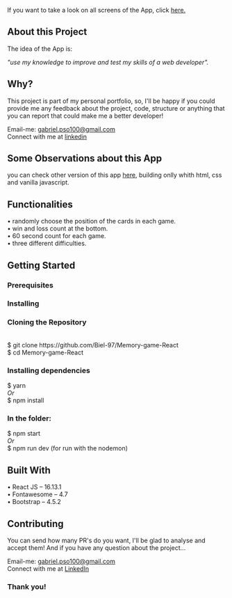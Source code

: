 <p> If you want to take a look on all screens of the App, click <a href="https://biel-97.github.io/Memory-game-React/" target="_blank">here.</a></p>
<h2>About this Project</h2> 
<p>The idea of the App is:</p>
<p><i>"use my knowledge to improve and test my skills of a web developer".</i></p>


<h2>Why?</h2>
<p>This project is part of my personal portfolio, so, I'll be happy if you could provide me any feedback about the project, code, structure or anything that you can report that could make me a better developer!</p>

<span>Email-me: <a>gabriel.pso100@gmail.com</a ></span><br>
<span>Connect with me at <a target="_blank" href="https://www.linkedin.com/in/gabriel-97-oliveira">linkedin</a></span><br>
<h2>Some Observations about this App</h2>
<p>
you can check other version of this app <a href="https://codepen.io/Biel_/full/wvaEOrb">here</a>, building onlly whith html, css and vanilla javascript. </p>

<h2>Functionalities</h2>

•	randomly choose the position of the cards in each game. <br>
•	win and loss count at the bottom.<br>
•	60 second count for each game.<br>
•	three different difficulties.<br>

<h2>Getting Started</h2>
<h3>Prerequisites</h3>


<h3>Installing</h3>

<h3>Cloning the Repository</h3><br>
<span>$ git clone https://github.com/Biel-97/Memory-game-React</span><br>
<span>$ cd Memory-game-React</span><br>


<h3>Installing dependencies </h3>

<span>$ yarn</span><br>
<i>Or</i><br>
<span>$ npm install</span><br>


<h3>In the folder:</h3>
<span>$ npm start</span><br>
<i>Or</i><br>
<span>$ npm run dev (for run with the nodemon)</span>


<h2>Built With</h2>
<span>• React JS – 16.13.1</span><br>
<span>• Fontawesome – 4.7</span><br>
<span>• Bootstrap – 4.5.2</span><br>

<h2>Contributing</h2>	

<p>You can send how many PR's do you want, I'll be glad to analyse and accept them! And if you have any question about the project...</p>
<span>Email-me: <a href="gabriel.pso100@gmail.com">gabriel.pso100@gmail.com</a> </span><br>
<span>Connect with me at <a href ="http://www.linkedin.com/in/gabriel-97-oliveira" target="_blank">LinkedIn</a> </span><br>

<h3>Thank you!</h3>
